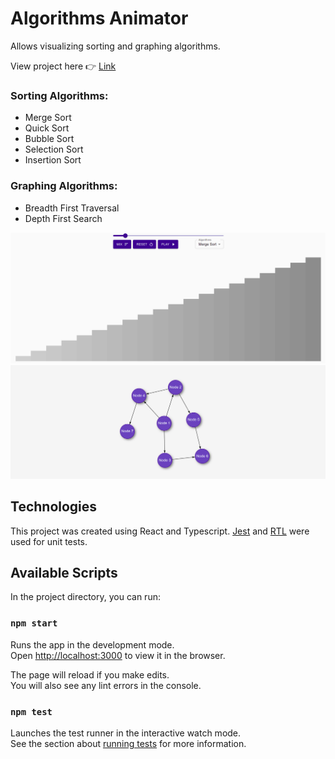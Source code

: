 # Algorithms Animator


Allows visualizing sorting and graphing algorithms.

View project here 👉 [Link](https://philipzubel.github.io/algorithm-animator/)

### Sorting Algorithms:
- Merge Sort
- Quick Sort
- Bubble Sort
- Selection Sort
- Insertion Sort

### Graphing Algorithms:
- Breadth First Traversal
- Depth First Search

![plot](src/imgs/sort.png)
![plot](src/imgs/graph.png)

## Technologies

This project was created using React and Typescript. [Jest](https://jestjs.io/) and [RTL](https://testing-library.com/docs/react-testing-library/intro/) were used for unit tests.

## Available Scripts

In the project directory, you can run:

### `npm start`

Runs the app in the development mode.\
Open [http://localhost:3000](http://localhost:3000) to view it in the browser.

The page will reload if you make edits.\
You will also see any lint errors in the console.

### `npm test`

Launches the test runner in the interactive watch mode.\
See the section about [running tests](https://facebook.github.io/create-react-app/docs/running-tests) for more information.

